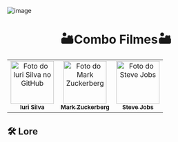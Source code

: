 ![image](https://github.com/user-attachments/assets/8684b3f2-5ef2-47f4-a642-c292b3b2cb7d)

# <h1 align="center">🏜️Combo Filmes🏜️</h1>

<div align="center">
  <strong></strong>
</div>
<div align="center">
  
<table>
  <tr>
    <td align="center">
      <a href="#" title="Daniel Carvalho Da Silva">
        <img src="https://avatars3.githubusercontent.com/u/31936044" width="100px;" alt="Foto do Iuri Silva no GitHub"/><br>
        <sub>
          <b>Iuri Silva</b>
        </sub>
      </a>
    </td>
    <td align="center">
      <a href="#" title="Christian Varandas">
        <img src="https://s2.glbimg.com/FUcw2usZfSTL6yCCGj3L3v3SpJ8=/smart/e.glbimg.com/og/ed/f/original/2019/04/25/zuckerberg_podcast.jpg" width="100px;" alt="Foto do Mark Zuckerberg"/><br>
        <sub>
          <b>Mark Zuckerberg</b>
        </sub>
      </a>
    </td>
    <td align="center">
      <a href="#" title="Gabriel Barbosa">
        <img src="https://miro.medium.com/max/360/0*1SkS3mSorArvY9kS.jpg" width="100px;" alt="Foto do Steve Jobs"/><br>
        <sub>
          <b>Steve Jobs</b>
        </sub>
      </a>
    </td>
  </tr>
</table>

</div>

##

## 🛠️ Lore



